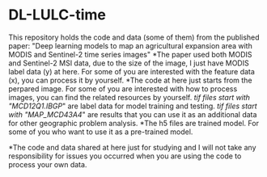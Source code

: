 # DL-LULC-time
This repository holds the code and data (some of them) from the published paper:
"Deep learning models to map an agricultural expansion area with MODIS and Sentinel-2 time series images"
*The paper used both MODIS and Sentinel-2 MSI data, due to the size of the image, I just have MODIS label data (y) at here. For some of you are interested with the feature data (x), you can process it by yourself.
*The code at here just starts from the perpared image. For some of you are interested with how to process images, you can find the related resources by yourself.
*tif files start with "MCD12Q1.IBGP*" are label data for model training and testing.
*tif files start with "MAP_MCD43A4*" are results that you can use it as an additional data for other geographic problem analysis.
*The h5 files are trained model. For some of you who want to use it as a pre-trained model.

*The code and data shared at here just for studying and I will not take any responsibility for issues you occurred when you are using the code to process your own data.
